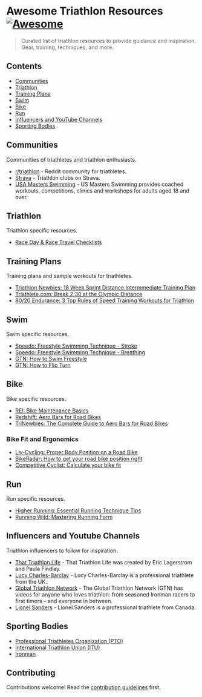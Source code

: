 # Awesome Triathlon Resources [![Awesome](https://awesome.re/badge.svg)](https://awesome.re)

> Curated list of triathlon resources to provide guidance and inspiration. Gear, training, techniques, and more.

## Contents

- [Communities](#communities)
- [Triathlon](#triathlon)
- [Training Plans](#training-plans)
- [Swim](#swim)
- [Bike](#bike)
- [Run](#run)
- [Influencers and YouTube Channels](#influencers-and-youtube-channels)
- [Sporting Bodies](#sporting-bodies)

## Communities

Communities of triathletes and triathlon enthusiasts.

- [r/triathlon](https://www.reddit.com/r/triathlon/) - Reddit community for triathletes.
- [Strava](https://www.strava.com/clubs/search) - Triathlon clubs on Strava. 
- [USA Masters Swimming](https://www.usms.org/) - US Masters Swimming provides coached workouts, competitions, clinics and workshops for adults aged 18 and over.

## Triathlon

Triathlon specific resources.

- [Race Day & Race Travel Checklists](https://www.dcrainmaker.com/2010/06/race-day-race-travel-checklists.html)

## Training Plans

Training plans and sample workouts for triathletes.

- [Triathlon Newbies: 18 Week Sprint Distance Intermmediate Training Plan](https://trinewbies.com/18-week-sprint-distance-intermediate/)
- [Triathlete.com: Break 2:30 at the Olympic Distance](https://www.triathlete.com/training/triathlon-training-plan-break-230-olympic-distance/)
- [80/20 Endurance: 3 Top Rules of Speed Training Workouts for Triathlon](https://www.8020endurance.com/speed-training-workouts-for-triathlon/)

## Swim

Swim specific resources.

- [Speedo: Freestyle Swimming Technique - Stroke](https://www.youtube.com/watch?v=5HLW2AI1Ink)
- [Speedo: Freestyle Swimming Technique - Breathing](https://www.youtube.com/watch?v=MRgc0VKfRdo)
- [GTN: How to Swim Freestyle](https://www.youtube.com/watch?v=AQy_c30lNjI&pp=ygUYZnJlZXN0eWxlIHN3aW0gdGVjaG5pcXVl)
- [GTN: How to Flip Turn](https://www.youtube.com/watch?v=GoyXk3xMfKY)

## Bike

Bike specific resources.

- [REI: Bike Maintenance Basics](https://www.rei.com/learn/expert-advice/bike-maintenance.html)
- [Redshift: Aero Bars for Road Bikes](https://redshiftsports.com/blogs/redshift-sports/triathlon-101-a-guide-to-aero-bars-for-road-bikes)
- [TriNewbies: The Complete Guide to Aero Bars for Road Bikes](https://trinewbies.com/the-complete-guide-to-aero-bars-for-road-bikes/)

### Bike Fit and Ergonomics

- [Liv-Cycling: Proper Body Position on a Road Bike](https://www.liv-cycling.com/global/campaigns/proper-body-position-on-a-road-bike/20716)
- [BikeRadar: How to get your road bike position right](https://www.bikeradar.com/advice/sizing-and-fit/road-bike-position/)
- [Competitive Cyclist: Calculate your bike fit](https://www.competitivecyclist.com/Store/catalog/fitCalculatorBike.jsp)

## Run

Run specific resources.

- [Higher Running: Essential Running Technique Tips](https://www.youtube.com/watch?v=3RlvKMxPMr0)
- [Running Wild: Mastering Running Form](https://www.youtube.com/watch?v=WF1M2DzHSX8)

## Influencers and Youtube Channels

Triathlon influencers to follow for inspiration.

- [That Triathlon Life](https://thattriathlonlife.com/) - That Triathlon Life was created by Eric Lagerstrom and Paula Findlay.
- [Lucy Charles-Barclay](https://www.lucycharles.com/) - Lucy Charles-Barclay is a professional triathlete from the UK.
- [Global Triathlon Network](https://www.youtube.com/@gtn) - The Global Triathlon Network (GTN) has videos for anyone who loves triathlon: from seasoned Ironman racers to first timers – and everyone in between.
- [Lionel Sanders](https://www.youtube.com/@Lionel.Sanders) - Lionel Sanders is a professional triathlete from Canada.

## Sporting Bodies

- [Professional Triathletes Organization (PTO)](https://protriathletes.org/)
- [International Triathlon Union (ITU)](https://www.triathlon.org/)
- [Ironman](https://www.ironman.com/)

## Contributing

Contributions welcome! Read the [contribution guidelines](contributing.md) first.
